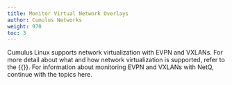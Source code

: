 ```yaml
---
title: Monitor Virtual Network Overlays
author: Cumulus Networks
weight: 970
toc: 3
---
```

Cumulus Linux supports network virtualization with EVPN and VXLANs. For more detail about what and how network virtualization is supported, refer to the {{<link url="https://docs.cumulusnetworks.com/cumulus-linux-42/Network-Virtualization/" text="Cumulus Linux topic">}}. For information about monitoring EVPN and VXLANs with NetQ, continue with the topics here.
